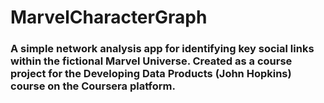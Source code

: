 # MarvelCharacterGraph

### A simple network analysis app for identifying key social links within the fictional Marvel Universe. Created as a course project for the Developing Data Products (John Hopkins) course on the Coursera platform.
